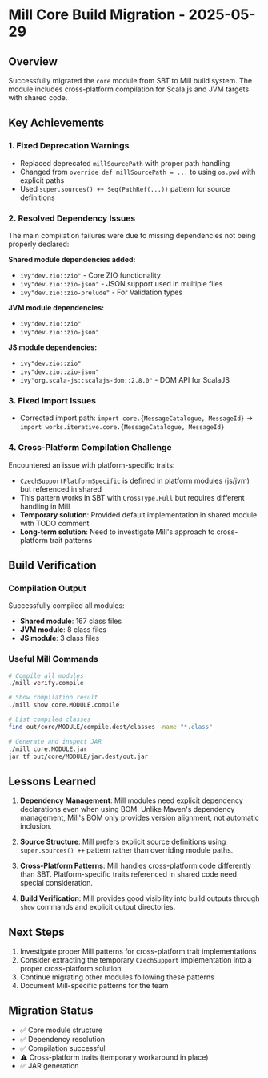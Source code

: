 # Mill Core Build Migration - 2025-05-29

## Overview
Successfully migrated the `core` module from SBT to Mill build system. The module includes cross-platform compilation for Scala.js and JVM targets with shared code.

## Key Achievements

### 1. Fixed Deprecation Warnings
- Replaced deprecated `millSourcePath` with proper path handling
- Changed from `override def millSourcePath = ...` to using `os.pwd` with explicit paths
- Used `super.sources() ++ Seq(PathRef(...))` pattern for source definitions

### 2. Resolved Dependency Issues
The main compilation failures were due to missing dependencies not being properly declared:

**Shared module dependencies added:**
- `ivy"dev.zio::zio"` - Core ZIO functionality
- `ivy"dev.zio::zio-json"` - JSON support used in multiple files
- `ivy"dev.zio::zio-prelude"` - For Validation types

**JVM module dependencies:**
- `ivy"dev.zio::zio"`
- `ivy"dev.zio::zio-json"`

**JS module dependencies:**
- `ivy"dev.zio::zio"`
- `ivy"dev.zio::zio-json"`
- `ivy"org.scala-js::scalajs-dom::2.8.0"` - DOM API for ScalaJS

### 3. Fixed Import Issues
- Corrected import path: `import core.{MessageCatalogue, MessageId}` → `import works.iterative.core.{MessageCatalogue, MessageId}`

### 4. Cross-Platform Compilation Challenge
Encountered an issue with platform-specific traits:
- `CzechSupportPlatformSpecific` is defined in platform modules (js/jvm) but referenced in shared
- This pattern works in SBT with `CrossType.Full` but requires different handling in Mill
- **Temporary solution**: Provided default implementation in shared module with TODO comment
- **Long-term solution**: Need to investigate Mill's approach to cross-platform trait patterns

## Build Verification

### Compilation Output
Successfully compiled all modules:
- **Shared module**: 167 class files
- **JVM module**: 8 class files  
- **JS module**: 3 class files

### Useful Mill Commands
```bash
# Compile all modules
./mill verify.compile

# Show compilation result
./mill show core.MODULE.compile

# List compiled classes
find out/core/MODULE/compile.dest/classes -name "*.class"

# Generate and inspect JAR
./mill core.MODULE.jar
jar tf out/core/MODULE/jar.dest/out.jar
```

## Lessons Learned

1. **Dependency Management**: Mill modules need explicit dependency declarations even when using BOM. Unlike Maven's dependency management, Mill's BOM only provides version alignment, not automatic inclusion.

2. **Source Structure**: Mill prefers explicit source definitions using `super.sources() ++` pattern rather than overriding module paths.

3. **Cross-Platform Patterns**: Mill handles cross-platform code differently than SBT. Platform-specific traits referenced in shared code need special consideration.

4. **Build Verification**: Mill provides good visibility into build outputs through `show` commands and explicit output directories.

## Next Steps

1. Investigate proper Mill patterns for cross-platform trait implementations
2. Consider extracting the temporary `CzechSupport` implementation into a proper cross-platform solution
3. Continue migrating other modules following these patterns
4. Document Mill-specific patterns for the team

## Migration Status
- ✅ Core module structure
- ✅ Dependency resolution
- ✅ Compilation successful
- ⚠️  Cross-platform traits (temporary workaround in place)
- ✅ JAR generation